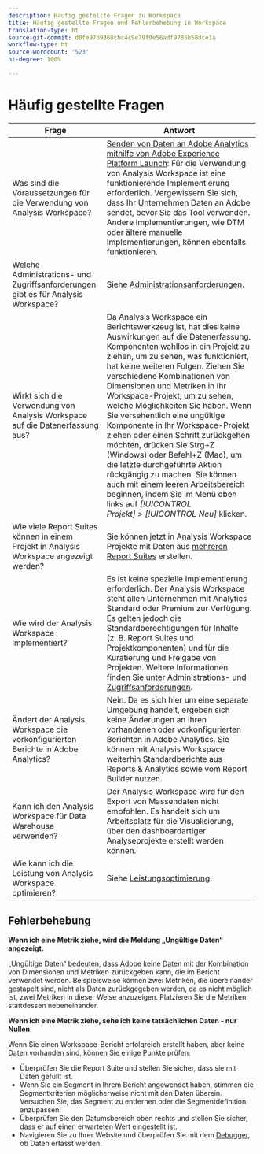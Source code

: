 ```yaml
---
description: Häufig gestellte Fragen zu Workspace
title: Häufig gestellte Fragen und Fehlerbehebung in Workspace
translation-type: ht
source-git-commit: d0fe97b9368cbc4c9e79f9e56adf9786b58dce1a
workflow-type: ht
source-wordcount: '523'
ht-degree: 100%

---
```



# Häufig gestellte Fragen

| Frage | Antwort |
|--- |--- |
| Was sind die Voraussetzungen für die Verwendung von Analysis Workspace? | [Senden von Daten an Adobe Analytics mithilfe von Adobe Experience Platform Launch](/help/implement/launch/validate-publish-prod.md): Für die Verwendung von Analysis Workspace ist eine funktionierende Implementierung erforderlich. Vergewissern Sie sich, dass Ihr Unternehmen Daten an Adobe sendet, bevor Sie das Tool verwenden. Andere Implementierungen, wie DTM oder ältere manuelle Implementierungen, können ebenfalls funktionieren. |
| Welche Administrations- und Zugriffsanforderungen gibt es für Analysis Workspace? | Siehe [Administrationsanforderungen](/help/analyze/analysis-workspace/workspace-faq/frequently-asked-questions-analysis-workspace.md). |
| Wirkt sich die Verwendung von Analysis Workspace auf die Datenerfassung aus? | Da Analysis Workspace ein Berichtswerkzeug ist, hat dies keine Auswirkungen auf die Datenerfassung. Komponenten wahllos in ein Projekt zu ziehen, um zu sehen, was funktioniert, hat keine weiteren Folgen. Ziehen Sie verschiedene Kombinationen von Dimensionen und Metriken in Ihr Workspace-Projekt, um zu sehen, welche Möglichkeiten Sie haben. Wenn Sie versehentlich eine ungültige Komponente in Ihr Workspace-Projekt ziehen oder einen Schritt zurückgehen möchten, drücken Sie Strg+Z (Windows) oder Befehl+Z (Mac), um die letzte durchgeführte Aktion rückgängig zu machen. Sie können auch mit einem leeren Arbeitsbereich beginnen, indem Sie im Menü oben links auf *[!UICONTROL Projekt] > [!UICONTROL Neu]* klicken. |
| Wie viele Report Suites können in einem Projekt in Analysis Workspace angezeigt werden? | Sie können jetzt in Analysis Workspace Projekte mit Daten aus [mehreren Report Suites](https://docs.adobe.com/content/help/de-DE/analytics/analyze/analysis-workspace/build-workspace-project/multiple-report-suites.html) erstellen. |
| Wie wird der Analysis Workspace implementiert? | Es ist keine spezielle Implementierung erforderlich. Der Analysis Workspace steht allen Unternehmen mit Analytics Standard oder Premium zur Verfügung. Es gelten jedoch die Standardberechtigungen für Inhalte (z. B. Report Suites und Projektkomponenten) und für die Kuratierung und Freigabe von Projekten. Weitere Informationen finden Sie unter [Administrations- und Zugriffsanforderungen](/help/analyze/analysis-workspace/workspace-faq/frequently-asked-questions-analysis-workspace.md). |
| Ändert der Analysis Workspace die vorkonfigurierten Berichte in Adobe Analytics? | Nein. Da es sich hier um eine separate Umgebung handelt, ergeben sich keine Änderungen an Ihren vorhandenen oder vorkonfigurierten Berichten in Adobe Analytics. Sie können mit Analysis Workspace weiterhin Standardberichte aus Reports &amp; Analytics sowie vom Report Builder nutzen. |
| Kann ich den Analysis Workspace für Data Warehouse verwenden? | Der Analysis Workspace wird für den Export von Massendaten nicht empfohlen. Es handelt sich um Arbeitsplatz für die Visualisierung, über den dashboardartiger Analyseprojekte erstellt werden können. |
| Wie kann ich die Leistung von Analysis Workspace optimieren? | Siehe [Leistungsoptimierung](/help/analyze/analysis-workspace/workspace-faq/optimizing-performance.md). |

## Fehlerbehebung

**Wenn ich eine Metrik ziehe, wird die Meldung „Ungültige Daten“ angezeigt.**

„Ungültige Daten“ bedeuten, dass Adobe keine Daten mit der Kombination von Dimensionen und Metriken zurückgeben kann, die im Bericht verwendet werden. Beispielsweise können zwei Metriken, die übereinander gestapelt sind, nicht als Daten zurückgegeben werden, da es nicht möglich ist, zwei Metriken in dieser Weise anzuzeigen. Platzieren Sie die Metriken stattdessen nebeneinander.

**Wenn ich eine Metrik ziehe, sehe ich keine tatsächlichen Daten - nur Nullen.**

Wenn Sie einen Workspace-Bericht erfolgreich erstellt haben, aber keine Daten vorhanden sind, können Sie einige Punkte prüfen:

* Überprüfen Sie die Report Suite und stellen Sie sicher, dass sie mit Daten gefüllt ist.
* Wenn Sie ein Segment in Ihrem Bericht angewendet haben, stimmen die Segmentkriterien möglicherweise nicht mit den Daten überein. Versuchen Sie, das Segment zu entfernen oder die Segmentdefinition anzupassen.
* Überprüfen Sie den Datumsbereich oben rechts und stellen Sie sicher, dass er auf einen erwarteten Wert eingestellt ist.
* Navigieren Sie zu Ihrer Website und überprüfen Sie mit dem [Debugger](https://docs.adobe.com/content/help/de-DE/debugger/using/experience-cloud-debugger.html), ob Daten erfasst werden.